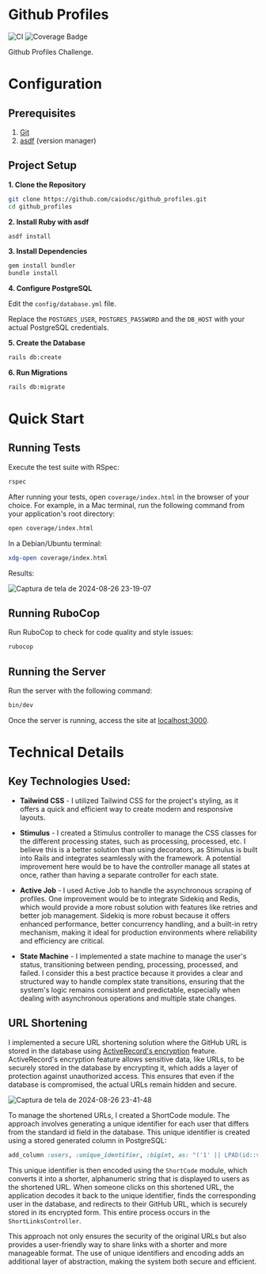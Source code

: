 # Github Profiles

![CI](https://github.com/caiodsc/github_profiles/actions/workflows/main.yml/badge.svg)
![Coverage Badge](https://img.shields.io/badge/Coverage-100%25-brightgreen)

Github Profiles Challenge.

# Configuration

## Prerequisites

1. [Git](https://git-scm.com/)
2. [asdf](https://asdf-vm.com/) (version manager)

## Project Setup

**1. Clone the Repository**

```bash
git clone https://github.com/caiodsc/github_profiles.git
cd github_profiles
```

**2. Install Ruby with asdf**

```bash
asdf install
```

**3. Install Dependencies**

```bash
gem install bundler
bundle install
```

**4. Configure PostgreSQL**

Edit the `config/database.yml` file.

Replace the `POSTGRES_USER`, `POSTGRES_PASSWORD` and the `DB_HOST` with your actual PostgreSQL credentials.

**5. Create the Database**

```bash
rails db:create
```

**6. Run Migrations**

```bash
rails db:migrate
```

# Quick Start

## Running Tests

Execute the test suite with RSpec:

```bash
rspec
```

After running your tests, open `coverage/index.html` in the browser of your choice. For example, in a Mac terminal, run the following command from your application's root directory:

```bash
open coverage/index.html
```

In a Debian/Ubuntu terminal:

```bash
xdg-open coverage/index.html
```
Results:

![Captura de tela de 2024-08-26 23-19-07](https://github.com/user-attachments/assets/43a83b7e-1ccc-48e0-9684-1fa839b98935)


## Running RuboCop

Run RuboCop to check for code quality and style issues:

```bash
rubocop
```

## Running the Server

Run the server with the following command:

```bash
bin/dev
```

Once the server is running, access the site at [localhost:3000](http://localhost:3000).

# Technical Details

## Key Technologies Used:

- **Tailwind CSS** - I utilized Tailwind CSS for the project's styling, as it offers a quick and efficient way to create modern and responsive layouts.

- **Stimulus** - I created a Stimulus controller to manage the CSS classes for the different processing states, such as processing, processed, etc. I believe this is a better solution than using decorators, as Stimulus is built into Rails and integrates seamlessly with the framework. A potential improvement here would be to have the controller manage all states at once, rather than having a separate controller for each state.

- **Active Job** - I used Active Job to handle the asynchronous scraping of profiles. One improvement would be to integrate Sidekiq and Redis, which would provide a more robust solution with features like retries and better job management. Sidekiq is more robust because it offers enhanced performance, better concurrency handling, and a built-in retry mechanism, making it ideal for production environments where reliability and efficiency are critical.

- **State Machine** - I implemented a state machine to manage the user's status, transitioning between pending, processing, processed, and failed. I consider this a best practice because it provides a clear and structured way to handle complex state transitions, ensuring that the system's logic remains consistent and predictable, especially when dealing with asynchronous operations and multiple state changes.

## URL Shortening

I implemented a secure URL shortening solution where the GitHub URL is stored in the database using [ActiveRecord's encryption](https://guides.rubyonrails.org/active_record_encryption.html) feature. ActiveRecord's encryption feature allows sensitive data, like URLs, to be securely stored in the database by encrypting it, which adds a layer of protection against unauthorized access. This ensures that even if the database is compromised, the actual URLs remain hidden and secure.

![Captura de tela de 2024-08-26 23-41-48](https://github.com/user-attachments/assets/bdb0daac-51d0-4c94-af44-4e944c19c471)


To manage the shortened URLs, I created a ShortCode module. The approach involves generating a unique identifier for each user that differs from the standard id field in the database. This unique identifier is created using a stored generated column in PostgreSQL:

```ruby
add_column :users, :unique_identifier, :bigint, as: "('1' || LPAD(id::varchar, 5, '0') || '0')::bigint", stored: true
```

This unique identifier is then encoded using the `ShortCode` module, which converts it into a shorter, alphanumeric string that is displayed to users as the shortened URL. When someone clicks on this shortened URL, the application decodes it back to the unique identifier, finds the corresponding user in the database, and redirects to their GitHub URL, which is securely stored in its encrypted form. This entire process occurs in the `ShortLinksController`.

This approach not only ensures the security of the original URLs but also provides a user-friendly way to share links with a shorter and more manageable format. The use of unique identifiers and encoding adds an additional layer of abstraction, making the system both secure and efficient.
